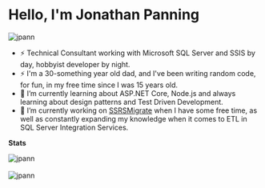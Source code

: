 <h1 align="left">Hello, I'm Jonathan Panning</h1>

<p align="left"> <img src="https://komarev.com/ghpvc/?username=jpann" alt="jpann" /> </p>

- ⚡ Technical Consultant working with Microsoft SQL Server and SSIS by day, hobbyist developer by night.
- ⚡ I'm a 30-something year old dad, and I've been writing random code, for fun, in my free time since I was 15 years old.
- 🌱 I’m currently learning about ASP.NET Core, Node.js and always learning about design patterns and Test Driven Development.
- 🔭 I’m currently working on [SSRSMigrate](https://github.com/jpann/SSRSMigrate) when I have some free time, as well as constantly expanding my knowledge when it comes to ETL in SQL Server Integration Services.


**Stats**
<p align="left">
<img align="center" src="https://github-readme-stats.vercel.app/api?username=jpann&show_icons=true" alt="jpann" /> <br/><br/>
<img align="left" src="https://github-readme-stats.vercel.app/api/top-langs/?username=jpann&layout=compact&hide=html" alt="jpann" />
</p>
